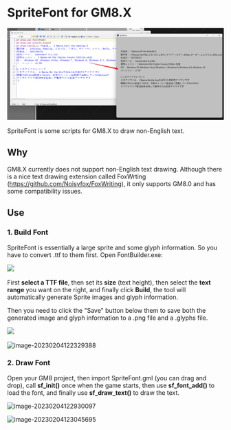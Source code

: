 # SpriteFont for GM8.X

![](images/image-1.png)

SpriteFont is some scripts for GM8.X to draw non-English text.

## Why

GM8.X currently does not support non-English text drawing. Although there is a nice text drawing extension called FoxWrting (https://github.com/Noisyfox/FoxWriting), it only supports GM8.0 and has some compatibility issues.

## Use

### 1. Build Font

SpriteFont is essentially a large sprite and some glyph information. So you have to convert .ttf to them first. Open FontBuilder.exe:

![](D:\Projects\GM\SpriteFont\images\image-2.png)

First **select a TTF file**, then set its **size** (text height), then select the **text range** you want on the right, and finally click **Build**, the tool will automatically generate Sprite images and glyph information. 

Then you need to click the "Save" button below them to save both the generated image and glyph information to a .png file and a .glyphs file.

![](D:\Projects\GM\SpriteFont\images\image-3.png)

![image-20230204122329388](D:\Projects\GM\SpriteFont\images\image-4.png)

### 2. Draw Font

Open your GM8 project, then import SpriteFont.gml (you can drag and drop), call **sf_init()** once when the game starts, then use **sf_font_add()** to load the font, and finally use **sf_draw_text()** to draw the text.

![image-20230204122930097](D:\Projects\GM\SpriteFont\images\image-5.png)

![image-20230204123045695](D:\Projects\GM\SpriteFont\images\image-6.png)